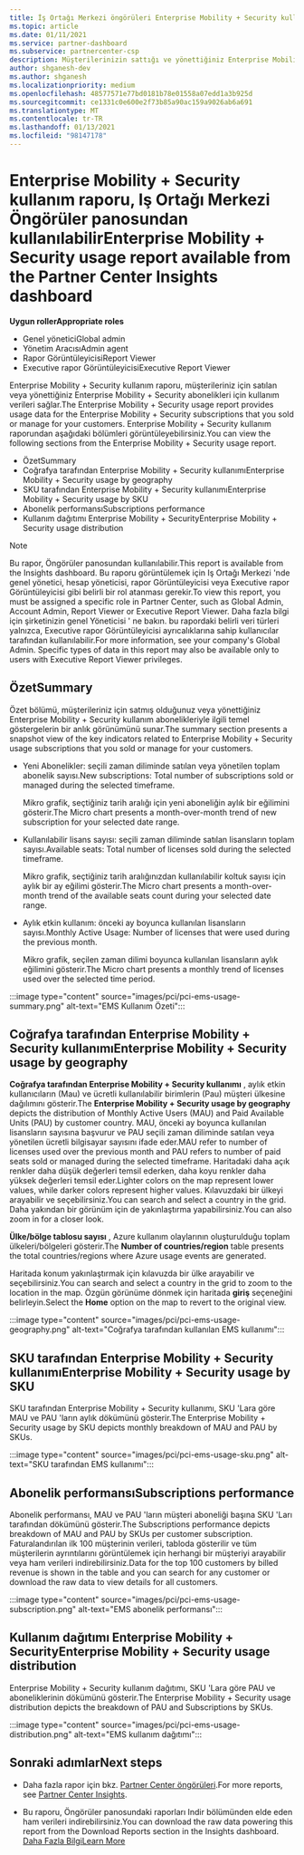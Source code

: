 ```yaml
---
title: İş Ortağı Merkezi öngörüleri Enterprise Mobility + Security kullanım raporu
ms.topic: article
ms.date: 01/11/2021
ms.service: partner-dashboard
ms.subservice: partnercenter-csp
description: Müşterilerinizin sattığı ve yönettiğiniz Enterprise Mobility + Security aboneliklerin kullanımı ile ilgili olarak neler yapabileceğinizi görün.
author: shganesh-dev
ms.author: shganesh
ms.localizationpriority: medium
ms.openlocfilehash: 48577571e77bd0181b78e01558a07edd1a3b925d
ms.sourcegitcommit: ce1331c0e600e2f73b85a90ac159a9026ab6a691
ms.translationtype: MT
ms.contentlocale: tr-TR
ms.lasthandoff: 01/13/2021
ms.locfileid: "98147178"
---
```

# <a name="enterprise-mobility--security-usage-report-available-from-the-partner-center-insights-dashboard"></a><span data-ttu-id="11fa8-103">Enterprise Mobility + Security kullanım raporu, Iş Ortağı Merkezi Öngörüler panosundan kullanılabilir</span><span class="sxs-lookup"><span data-stu-id="11fa8-103">Enterprise Mobility + Security usage report available from the Partner Center Insights dashboard</span></span>

<span data-ttu-id="11fa8-104">**Uygun roller**</span><span class="sxs-lookup"><span data-stu-id="11fa8-104">**Appropriate roles**</span></span>
- <span data-ttu-id="11fa8-105">Genel yönetici</span><span class="sxs-lookup"><span data-stu-id="11fa8-105">Global admin</span></span>
- <span data-ttu-id="11fa8-106">Yönetim Aracısı</span><span class="sxs-lookup"><span data-stu-id="11fa8-106">Admin agent</span></span>
- <span data-ttu-id="11fa8-107">Rapor Görüntüleyicisi</span><span class="sxs-lookup"><span data-stu-id="11fa8-107">Report Viewer</span></span>
- <span data-ttu-id="11fa8-108">Executive rapor Görüntüleyicisi</span><span class="sxs-lookup"><span data-stu-id="11fa8-108">Executive Report Viewer</span></span>

<span data-ttu-id="11fa8-109">Enterprise Mobility + Security kullanım raporu, müşterileriniz için satılan veya yönettiğiniz Enterprise Mobility + Security abonelikleri için kullanım verileri sağlar.</span><span class="sxs-lookup"><span data-stu-id="11fa8-109">The Enterprise Mobility + Security usage report provides usage data for the Enterprise Mobility + Security subscriptions that you sold or manage for your customers.</span></span> <span data-ttu-id="11fa8-110">Enterprise Mobility + Security kullanım raporundan aşağıdaki bölümleri görüntüleyebilirsiniz.</span><span class="sxs-lookup"><span data-stu-id="11fa8-110">You can view the following sections from the Enterprise Mobility + Security usage report.</span></span>

- <span data-ttu-id="11fa8-111">Özet</span><span class="sxs-lookup"><span data-stu-id="11fa8-111">Summary</span></span>
- <span data-ttu-id="11fa8-112">Coğrafya tarafından Enterprise Mobility + Security kullanımı</span><span class="sxs-lookup"><span data-stu-id="11fa8-112">Enterprise Mobility + Security usage by geography</span></span>
- <span data-ttu-id="11fa8-113">SKU tarafından Enterprise Mobility + Security kullanımı</span><span class="sxs-lookup"><span data-stu-id="11fa8-113">Enterprise Mobility + Security usage by SKU</span></span>
- <span data-ttu-id="11fa8-114">Abonelik performansı</span><span class="sxs-lookup"><span data-stu-id="11fa8-114">Subscriptions performance</span></span>
- <span data-ttu-id="11fa8-115">Kullanım dağıtımı Enterprise Mobility + Security</span><span class="sxs-lookup"><span data-stu-id="11fa8-115">Enterprise Mobility + Security usage distribution</span></span>

 > [!NOTE]
 > <span data-ttu-id="11fa8-116">Bu rapor, Öngörüler panosundan kullanılabilir.</span><span class="sxs-lookup"><span data-stu-id="11fa8-116">This report is available from the Insights dashboard.</span></span> <span data-ttu-id="11fa8-117">Bu raporu görüntülemek için Iş Ortağı Merkezi 'nde genel yönetici, hesap yöneticisi, rapor Görüntüleyicisi veya Executive rapor Görüntüleyicisi gibi belirli bir rol atanması gerekir.</span><span class="sxs-lookup"><span data-stu-id="11fa8-117">To view this report, you must be assigned a specific role in Partner Center, such as Global Admin, Account Admin, Report Viewer or Executive Report Viewer.</span></span> <span data-ttu-id="11fa8-118">Daha fazla bilgi için şirketinizin genel Yöneticisi ' ne bakın. bu rapordaki belirli veri türleri yalnızca, Executive rapor Görüntüleyicisi ayrıcalıklarına sahip kullanıcılar tarafından kullanılabilir.</span><span class="sxs-lookup"><span data-stu-id="11fa8-118">For more information, see your company's Global Admin. Specific types of data in this report may also be available only to users with Executive Report Viewer privileges.</span></span>

## <a name="summary"></a><span data-ttu-id="11fa8-119">Özet</span><span class="sxs-lookup"><span data-stu-id="11fa8-119">Summary</span></span>

<span data-ttu-id="11fa8-120">Özet bölümü, müşterileriniz için satmış olduğunuz veya yönettiğiniz Enterprise Mobility + Security kullanım abonelikleriyle ilgili temel göstergelerin bir anlık görünümünü sunar.</span><span class="sxs-lookup"><span data-stu-id="11fa8-120">The summary section presents a snapshot view of the key indicators related to Enterprise Mobility + Security usage subscriptions that you sold or manage for your customers.</span></span> 

- <span data-ttu-id="11fa8-121">Yeni Abonelikler: seçili zaman diliminde satılan veya yönetilen toplam abonelik sayısı.</span><span class="sxs-lookup"><span data-stu-id="11fa8-121">New subscriptions: Total number of subscriptions sold or managed during the selected timeframe.</span></span>

   <span data-ttu-id="11fa8-122">Mikro grafik, seçtiğiniz tarih aralığı için yeni aboneliğin aylık bir eğilimini gösterir.</span><span class="sxs-lookup"><span data-stu-id="11fa8-122">The Micro chart presents a month-over-month trend of new subscription for your selected date range.</span></span>

- <span data-ttu-id="11fa8-123">Kullanılabilir lisans sayısı: seçili zaman diliminde satılan lisansların toplam sayısı.</span><span class="sxs-lookup"><span data-stu-id="11fa8-123">Available seats: Total number of licenses sold during the selected timeframe.</span></span>

   <span data-ttu-id="11fa8-124">Mikro grafik, seçtiğiniz tarih aralığınızdan kullanılabilir koltuk sayısı için aylık bir ay eğilimi gösterir.</span><span class="sxs-lookup"><span data-stu-id="11fa8-124">The Micro chart presents a month-over-month trend of the available seats count during your selected date range.</span></span>

- <span data-ttu-id="11fa8-125">Aylık etkin kullanım: önceki ay boyunca kullanılan lisansların sayısı.</span><span class="sxs-lookup"><span data-stu-id="11fa8-125">Monthly Active Usage: Number of licenses that were used during the previous month.</span></span>

   <span data-ttu-id="11fa8-126">Mikro grafik, seçilen zaman dilimi boyunca kullanılan lisansların aylık eğilimini gösterir.</span><span class="sxs-lookup"><span data-stu-id="11fa8-126">The Micro chart presents a monthly trend of licenses used over the selected time period.</span></span>

:::image type="content" source="images/pci/pci-ems-usage-summary.png" alt-text="EMS Kullanım Özeti":::

## <a name="enterprise-mobility--security-usage-by-geography"></a><span data-ttu-id="11fa8-128">Coğrafya tarafından Enterprise Mobility + Security kullanımı</span><span class="sxs-lookup"><span data-stu-id="11fa8-128">Enterprise Mobility + Security usage by geography</span></span>

<span data-ttu-id="11fa8-129">**Coğrafya tarafından Enterprise Mobility + Security kullanımı** , aylık etkin kullanıcıların (Mau) ve ücretli kullanılabilir birimlerin (Pau) müşteri ülkesine dağılımını gösterir.</span><span class="sxs-lookup"><span data-stu-id="11fa8-129">The **Enterprise Mobility + Security usage by geography** depicts the distribution of Monthly Active Users (MAU) and Paid Available Units (PAU) by customer country.</span></span> <span data-ttu-id="11fa8-130">MAU, önceki ay boyunca kullanılan lisansların sayısına başvurur ve PAU seçili zaman diliminde satılan veya yönetilen ücretli bilgisayar sayısını ifade eder.</span><span class="sxs-lookup"><span data-stu-id="11fa8-130">MAU refer to number of licenses used over the previous month and PAU refers to number of paid seats sold or managed during the selected timeframe.</span></span> <span data-ttu-id="11fa8-131">Haritadaki daha açık renkler daha düşük değerleri temsil ederken, daha koyu renkler daha yüksek değerleri temsil eder.</span><span class="sxs-lookup"><span data-stu-id="11fa8-131">Lighter colors on the map represent lower values, while darker colors represent higher values.</span></span> <span data-ttu-id="11fa8-132">Kılavuzdaki bir ülkeyi arayabilir ve seçebilirsiniz.</span><span class="sxs-lookup"><span data-stu-id="11fa8-132">You can search and select a country in the grid.</span></span> <span data-ttu-id="11fa8-133">Daha yakından bir görünüm için de yakınlaştırma yapabilirsiniz.</span><span class="sxs-lookup"><span data-stu-id="11fa8-133">You can also zoom in for a closer look.</span></span>

<span data-ttu-id="11fa8-134">**Ülke/bölge tablosu sayısı** , Azure kullanım olaylarının oluşturulduğu toplam ülkeleri/bölgeleri gösterir.</span><span class="sxs-lookup"><span data-stu-id="11fa8-134">The **Number of countries/region** table presents the total countries/regions where Azure usage events are generated.</span></span>

<span data-ttu-id="11fa8-135">Haritada konum yakınlaştırmak için kılavuzda bir ülke arayabilir ve seçebilirsiniz.</span><span class="sxs-lookup"><span data-stu-id="11fa8-135">You can search and select a country in the grid to zoom to the location in the map.</span></span> <span data-ttu-id="11fa8-136">Özgün görünüme dönmek için haritada **giriş** seçeneğini belirleyin.</span><span class="sxs-lookup"><span data-stu-id="11fa8-136">Select the **Home** option on the map to revert to the original view.</span></span>

:::image type="content" source="images/pci/pci-ems-usage-geography.png" alt-text="Coğrafya tarafından kullanılan EMS kullanımı":::

## <a name="enterprise-mobility--security-usage-by-sku"></a><span data-ttu-id="11fa8-138">SKU tarafından Enterprise Mobility + Security kullanımı</span><span class="sxs-lookup"><span data-stu-id="11fa8-138">Enterprise Mobility + Security usage by SKU</span></span>

<span data-ttu-id="11fa8-139">SKU tarafından Enterprise Mobility + Security kullanımı, SKU 'Lara göre MAU ve PAU 'ların aylık dökümünü gösterir.</span><span class="sxs-lookup"><span data-stu-id="11fa8-139">The Enterprise Mobility + Security usage by SKU depicts monthly breakdown of MAU and PAU by SKUs.</span></span>

:::image type="content" source="images/pci/pci-ems-usage-sku.png" alt-text="SKU tarafından EMS kullanımı":::

## <a name="subscriptions-performance"></a><span data-ttu-id="11fa8-141">Abonelik performansı</span><span class="sxs-lookup"><span data-stu-id="11fa8-141">Subscriptions performance</span></span>

<span data-ttu-id="11fa8-142">Abonelik performansı, MAU ve PAU 'ların müşteri aboneliği başına SKU 'Ları tarafından dökümünü gösterir.</span><span class="sxs-lookup"><span data-stu-id="11fa8-142">The Subscriptions performance depicts breakdown of MAU and PAU by SKUs per customer subscription.</span></span> <span data-ttu-id="11fa8-143">Faturalandırılan ilk 100 müşterinin verileri, tabloda gösterilir ve tüm müşterilerin ayrıntılarını görüntülemek için herhangi bir müşteriyi arayabilir veya ham verileri indirebilirsiniz.</span><span class="sxs-lookup"><span data-stu-id="11fa8-143">Data for the top 100 customers by billed revenue is shown in the table and you can search for any customer or download the raw data to view details for all customers.</span></span>

:::image type="content" source="images/pci/pci-ems-usage-subscription.png" alt-text="EMS abonelik performansı":::

## <a name="enterprise-mobility--security-usage-distribution"></a><span data-ttu-id="11fa8-145">Kullanım dağıtımı Enterprise Mobility + Security</span><span class="sxs-lookup"><span data-stu-id="11fa8-145">Enterprise Mobility + Security usage distribution</span></span>

<span data-ttu-id="11fa8-146">Enterprise Mobility + Security kullanım dağıtımı, SKU 'Lara göre PAU ve aboneliklerinin dökümünü gösterir.</span><span class="sxs-lookup"><span data-stu-id="11fa8-146">The Enterprise Mobility + Security usage distribution depicts the breakdown of PAU and Subscriptions by SKUs.</span></span>

:::image type="content" source="images/pci/pci-ems-usage-distribution.png" alt-text="EMS kullanım dağıtımı":::

## <a name="next-steps"></a><span data-ttu-id="11fa8-148">Sonraki adımlar</span><span class="sxs-lookup"><span data-stu-id="11fa8-148">Next steps</span></span>

- <span data-ttu-id="11fa8-149">Daha fazla rapor için bkz. [Partner Center öngörüleri](partner-center-insights.md).</span><span class="sxs-lookup"><span data-stu-id="11fa8-149">For more reports, see [Partner Center Insights](partner-center-insights.md).</span></span>

- <span data-ttu-id="11fa8-150">Bu raporu, Öngörüler panosundaki raporları Indir bölümünden elde eden ham verileri indirebilirsiniz.</span><span class="sxs-lookup"><span data-stu-id="11fa8-150">You can download the raw data powering this report from the Download Reports section in the Insights dashboard.</span></span> [<span data-ttu-id="11fa8-151">Daha Fazla Bilgi</span><span class="sxs-lookup"><span data-stu-id="11fa8-151">Learn More</span></span>](pci-download-reports.md) 
